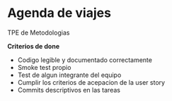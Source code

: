 # Agenda de viajes
TPE de Metodologias

**Criterios de done**
* Codigo legible y documentado correctamente
* Smoke test propio
* Test de algun integrante del equipo
* Cumplir los criterios de acepacion de la user story
* Commits descriptivos en las tareas